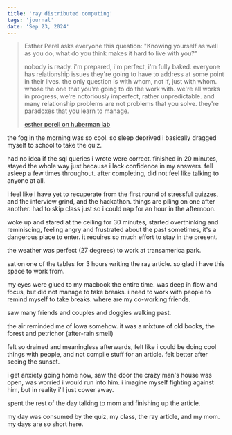 ```yaml
---
title: 'ray distributed computing'
tags: 'journal'
date: 'Sep 23, 2024'
---
```


> Esther Perel asks everyone this question: "Knowing yourself as well as you do, what do you think makes it hard to live with you?"
>
> nobody is ready. i'm prepared, i'm perfect, i'm fully baked. everyone has relationship issues they're going to have to address at some point in their lives. the only question is with whom, not if, just with whom. whose the one that you're going to do the work with. we're all works in progress, we're notoriously imperfect, rather unpredictable. and many relationship problems are not problems that you solve. they're paradoxes that you learn to manage.
>
> [esther perell on huberman lab](https://www.youtube.com/watch?v=ajneRM-ET1Q)

the fog in the morning was so cool. so sleep deprived i basically dragged myself to school to take the quiz.

had no idea if the sql queries i wrote were correct. finished in 20 minutes, stayed the whole way just because i lack confidence in my answers. fell asleep a few times throughout. after completing, did not feel like talking to anyone at all.

i feel like i have yet to recuperate from the first round of stressful quizzes, and the interview grind, and the hackathon. things are piling on one after another. had to skip class just so i could nap for an hour in the afternoon.

woke up and stared at the ceiling for 30 minutes, started overthinking and reminiscing, feeling angry and frustrated about the past sometimes, it's a dangerous place to enter. it requires so much effort to stay in the present.

the weather was perfect (27 degrees) to work at transamerica park.

sat on one of the tables for 3 hours writing the ray article. so glad i have this space to work from.

my eyes were glued to my macbook the entire time. was deep in flow and focus, but did not manage to take breaks. i need to work with people to remind myself to take breaks. where are my co-working friends.

saw many friends and couples and doggies walking past.

the air reminded me of Iowa somehow. it was a mixture of old books, the forest and petrichor (after-rain smell)

felt so drained and meaningless afterwards, felt like i could be doing cool things with people, and not compile stuff for an article. felt better after seeing the sunset.

i get anxiety going home now, saw the door the crazy man's house was open, was worried i would run into him. i imagine myself fighting against him, but in reality i'll just cower away.

spent the rest of the day talking to mom and finishing up the article.

my day was consumed by the quiz, my class, the ray article, and my mom. my days are so short here.
